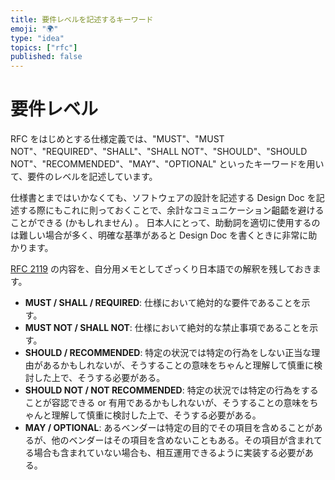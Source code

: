 ```yaml
---
title: 要件レベルを記述するキーワード
emoji: "🌍"
type: "idea"
topics: ["rfc"]
published: false
---
```


# 要件レベル
RFC をはじめとする仕様定義では、"MUST"、"MUST NOT"、"REQUIRED"、"SHALL"、"SHALL NOT"、"SHOULD"、"SHOULD NOT"、"RECOMMENDED"、"MAY"、"OPTIONAL" といったキーワードを用いて、要件のレベルを記述しています。

仕様書とまではいかなくても、ソフトウェアの設計を記述する Design Doc を記述する際にもこれに則っておくことで、余計なコミュニケーション齟齬を避けることができる (かもしれません) 。
日本人にとって、助動詞を適切に使用するのは難しい場合が多く、明確な基準があると Design Doc を書くときに非常に助かります。

[RFC 2119](https://datatracker.ietf.org/doc/html/rfc2119) の内容を、自分用メモとしてざっくり日本語での解釈を残しておきます。

- **MUST / SHALL / REQUIRED**: 仕様において絶対的な要件であることを示す。
- **MUST NOT / SHALL NOT**: 仕様において絶対的な禁止事項であることを示す。
- **SHOULD / RECOMMENDED**: 特定の状況では特定の行為をしない正当な理由があるかもしれないが、そうすることの意味をちゃんと理解して慎重に検討した上で、そうする必要がある。
- **SHOULD NOT / NOT RECOMMENDED**: 特定の状況では特定の行為をすることが容認できる or 有用であるかもしれないが、そうすることの意味をちゃんと理解して慎重に検討した上で、そうする必要がある。
- **MAY / OPTIONAL**: あるベンダーは特定の目的でその項目を含めることがあるが、他のベンダーはその項目を含めないこともある。その項目が含まれてる場合も含まれていない場合も、相互運用できるように実装する必要がある。
